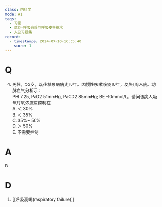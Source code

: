 ```yaml
---
class: 内科学
mode: A1
tags:
  - 习题
  - 章节-呼吸衰竭与呼吸支持技术
  - 人卫习题集
record:
  - timestamps: 2024-09-18-16:55:40
    score: 1
---
```


# Q

4. 男性，55岁，既往糖尿病病史10年。因慢性咳嗽咳痰10年，发热1周人院。动脉血气分析示：  
PHI 7.25, PaO2 51mmHg, PaCO2 85mmHg; BE -10mmol/L。请问该病人吸氧时氧浓度应控制在  
A. ＜ 30%  
B. ＜ 35%  
C. 35%~ 50%  
D. ＞ 50%  
E. 不需要控制  
# A
B
# D
1. [[呼吸衰竭(raspiratory failure)]]
